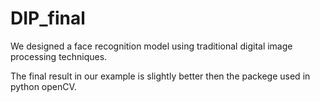 # DIP_final
We designed a face recognition model using traditional digital image processing techniques.

The final result in our example is slightly better then the packege used in python openCV.
